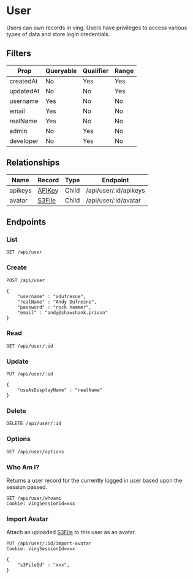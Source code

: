 # User
Users can own records in ving. Users have privileges to access various types of data and store login credentials.

## Filters

| Prop      | Queryable | Qualifier | Range |
| ---       | ---       | ---       | ---   |
| createdAt | No        | Yes       | Yes   |
| updatedAt | No        | No        | Yes   |
| username  | Yes       | No        | No    |
| email     | Yes       | No        | No    |
| realName  | Yes       | No        | No    |
| admin     | No        | Yes       | No    |
| developer | No        | Yes       | No    |

## Relationships

| Name      | Record                        | Type      | Endpoint              |
| ---       | ---                           | ---       | ---                   |
| apikeys   | [APIKey](APIKey.html)   | Child     | /api/user/:id/apikeys |
| avatar   | [S3File](S3File.html)   | Child     | /api/user/:id/avatar |

## Endpoints

### List

```
GET /api/user
```

### Create
```
POST /api/user

{
    "username" : "adufresne",
    "realName" : "Andy Dufresne",
    "password" : "rock hammer",
    "email" : "andy@shawshank.prison"
}
```

### Read
```
GET /api/user/:id
```

### Update
```
PUT /api/user/:id

{
    "useAsDisplayName" : "realName"
}
```

### Delete
```
DELETE /api/user/:id
```

### Options
```
GET /api/user/options
```

### Who Am I?
Returns a user record for the currently logged in user based upon the session passed.
```
GET /api/user/whoami
Cookie: vingSessionId=xxx
```

### Import Avatar
Attach an uploaded [S3File](S3File.html) to this user as an avatar.

```
PUT /api/user/:id/import-avatar
Cookie: vingSessionId=xxx

{
    "s3FileId" : "xxx",
}
```
